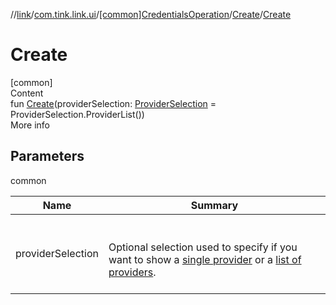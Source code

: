//[link](../../../index.md)/[com.tink.link.ui](../../index.md)/[[common]CredentialsOperation](../index.md)/[Create](index.md)/[Create](-create.md)



# Create  
[common]  
Content  
fun [Create](-create.md)(providerSelection: [ProviderSelection](../../[common]-provider-selection/index.md) = ProviderSelection.ProviderList())  
More info  


## Parameters  
  
common  
  
|  Name|  Summary| 
|---|---|
| <a name="com.tink.link.ui/CredentialsOperation.Create/Create/#com.tink.link.ui.ProviderSelection/PointingToDeclaration/"></a>providerSelection| <a name="com.tink.link.ui/CredentialsOperation.Create/Create/#com.tink.link.ui.ProviderSelection/PointingToDeclaration/"></a><br><br>Optional selection used to specify if you want to show a [single provider](../../[common]-provider-selection/-single-provider/index.md) or a [list of providers](../../[common]-provider-selection/-provider-list/index.md).<br><br>
  
  



